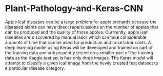 # Plant-Pathology-and-Keras-CNN

Apple leaf diseases can be a large problem for apple orchards because the diseased plants can have direct repercussions on the number of apples that can be produced and the quality of those apples. Currrently, apple leaf diseases are discovered by manual labor which can take considerable amounts of time that can be used for production and raise labor costs.  A deep learning model using Keras will be developed and trained on part of the training data and subsequently tested on a smaller part of the training data as the Kaggle test set is has only three images. The Keras model will attempt to classify a given leaf image from the newly created test dataset to a particular disease category. 
